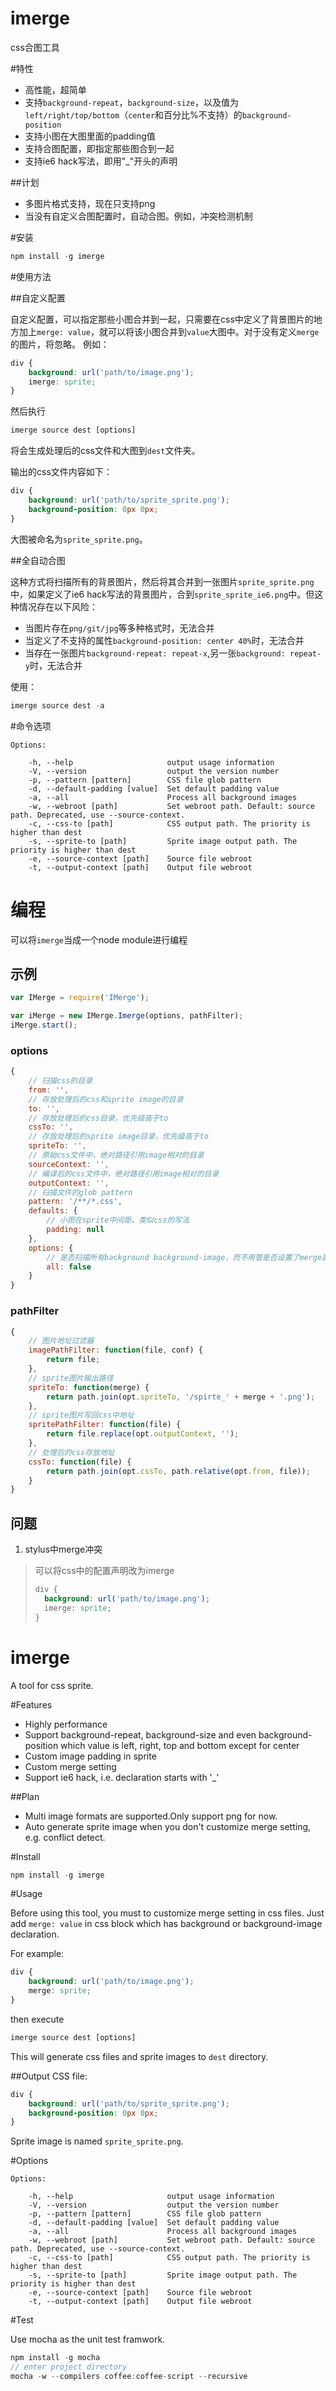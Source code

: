 imerge
======
css合图工具

#特性

* 高性能，超简单
* 支持`background-repeat`，`background-size`，以及值为`left/right/top/bottom`（`center`和百分比%不支持）的`background-position`
* 支持小图在大图里面的padding值
* 支持合图配置，即指定那些图合到一起
* 支持ie6 hack写法，即用"_"开头的声明

##计划

* 多图片格式支持，现在只支持png
* 当没有自定义合图配置时，自动合图。例如，冲突检测机制

#安装

```js
npm install -g imerge
```

#使用方法

##自定义配置

自定义配置，可以指定那些小图合并到一起，只需要在css中定义了背景图片的地方加上`merge: value`，就可以将该小图合并到`value`大图中。对于没有定义`merge`的图片，将忽略。
例如：
```css
div {
	background: url('path/to/image.png');
	imerge: sprite;
}
```
然后执行
```js
imerge source dest [options]
```
将会生成处理后的css文件和大图到`dest`文件夹。

输出的css文件内容如下：
```css
div {
	background: url('path/to/sprite_sprite.png');
	background-position: 0px 0px;
}
```
大图被命名为`sprite_sprite.png`。

##全自动合图

这种方式将扫描所有的背景图片，然后将其合并到一张图片`sprite_sprite.png`中，如果定义了ie6 hack写法的背景图片，合到`sprite_sprite_ie6.png`中。但这种情况存在以下风险：
* 当图片存在`png/git/jpg`等多种格式时，无法合并
* 当定义了不支持的属性`background-position: center 40%`时，无法合并
* 当存在一张图片`background-repeat: repeat-x`,另一张`background: repeat-y`时，无法合并

使用：
```js
imerge source dest -a
```

#命令选项
```
Options:

    -h, --help                     output usage information
    -V, --version                  output the version number
    -p, --pattern [pattern]        CSS file glob pattern
    -d, --default-padding [value]  Set default padding value
    -a, --all                      Process all background images
    -w, --webroot [path]           Set webroot path. Default: source path. Deprecated, use --source-context.
    -c, --css-to [path]            CSS output path. The priority is higher than dest
    -s, --sprite-to [path]         Sprite image output path. The priority is higher than dest
    -e, --source-context [path]    Source file webroot
    -t, --output-context [path]    Output file webroot
```

# 编程

可以将`imerge`当成一个node module进行编程

## 示例

```javascript
var IMerge = require('IMerge');

var iMerge = new IMerge.Imerge(options, pathFilter);
iMerge.start();
```

### options

```js
{
	// 扫描css的目录
	from: '',
	// 存放处理后的css和sprite image的目录
	to: '',
	// 存放处理后的css目录，优先级高于to
	cssTo: '',
	// 存放处理后的sprite image目录，优先级高于to
	spriteTo: '',
	// 原始css文件中，绝对路径引用image相对的目录
	sourceContext: '',
	// 编译后的css文件中，绝对路径引用image相对的目录
	outputContext: '',
	// 扫描文件的glob pattern
	pattern: '/**/*.css',
	defaults: {
		// 小图在sprite中间距，类似css的写法
		padding: null
	},
	options: {
		// 是否扫描所有background background-image，而不用管是否设置了merge属性
		all: false
	}
}
```

### pathFilter

```js
{
	// 图片地址过滤器
	imagePathFilter: function(file, conf) {
		return file;
	},
	// sprite图片输出路径
	spriteTo: function(merge) {
		return path.join(opt.spriteTo, '/spirte_' + merge + '.png');
	},
	// sprite图片写回css中地址
	spritePathFilter: function(file) {
		return file.replace(opt.outputContext, '');
	},
	// 处理后的css存放地址
	cssTo: function(file) {
		return path.join(opt.cssTo, path.relative(opt.from, file));
	}
}
```

## 问题

1. stylus中merge冲突

> 可以将css中的配置声明改为imerge
> ```css
> div {
>	background: url('path/to/image.png');
>	imerge: sprite;
> }
> ```


imerge
======

A tool for css sprite.

#Features

* Highly performance
* Support background-repeat, background-size and even background-position which value is left, right, top and bottom except for center
* Custom image padding in sprite
* Custom merge setting
* Support ie6 hack, i.e. declaration starts with '_'

##Plan

* Multi image formats are supported.Only support png for now.
* Auto generate sprite image when you don't customize merge setting, e.g. conflict detect.

#Install

```js
npm install -g imerge
```

#Usage

Before using this tool, you must to customize merge setting in css files. Just add `merge: value` in css block which has background or background-image declaration.

For example:
```css
div {
	background: url('path/to/image.png');
	merge: sprite;
}
```
then execute
```js
imerge source dest [options]
```
This will generate css files and sprite images to `dest` directory.

##Output
CSS file:
```css
div {
	background: url('path/to/sprite_sprite.png');
	background-position: 0px 0px;
}
```
Sprite image is named `sprite_sprite.png`.

#Options

```
Options:

    -h, --help                     output usage information
    -V, --version                  output the version number
    -p, --pattern [pattern]        CSS file glob pattern
    -d, --default-padding [value]  Set default padding value
    -a, --all                      Process all background images
    -w, --webroot [path]           Set webroot path. Default: source path. Deprecated, use --source-context.
    -c, --css-to [path]            CSS output path. The priority is higher than dest
    -s, --sprite-to [path]         Sprite image output path. The priority is higher than dest
    -e, --source-context [path]    Source file webroot
    -t, --output-context [path]    Output file webroot
```

#Test

Use mocha as the unit test framwork.

```js
npm install -g mocha
// enter project directory
mocha -w --compilers coffee:coffee-script --recursive  
```
				
